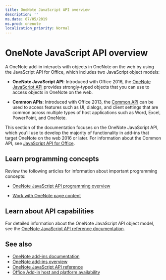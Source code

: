 ```yaml
---
title: OneNote JavaScript API overview
description: ''
ms.date: 07/05/2019
ms.prod: onenote
localization_priority: Normal
---
```


# OneNote JavaScript API overview

A OneNote add-in interacts with objects in OneNote on the web by using the JavaScript API for Office, which includes two JavaScript object models:

* **OneNote JavaScript API**: Introduced with Office 2016, the [OneNote JavaScript API](/javascript/api/onenote) provides strongly-typed objects that you can use to access objects in OneNote on the web. 

* **Common APIs**: Introduced with Office 2013, the [Common API](/javascript/api/office) can be used to access features such as UI, dialogs, and client settings that are common across multiple types of host applications such as Word, Excel, PowerPoint, and OneNote.

This section of the documentation focuses on the OneNote JavaScript API, which you'll use to develop the majority of functionality in add-ins that target OneNote on the web 2016 or later. For information about the Common API, see [JavaScript API for Office](../javascript-api-for-office.md). 

## Learn programming concepts

Review the following articles for information about important programming concepts:

- [OneNote JavaScript API programming overview](../../onenote/onenote-add-ins-programming-overview.md)

- [Work with OneNote page content](../../onenote/onenote-add-ins-page-content.md)

## Learn about API capabilities

For detailed information about the OneNote JavaScript API object model, see the [OneNote JavaScript API reference documentation](/javascript/api/onenote).

## See also

- [OneNote add-ins documentation](../../onenote/index.md)
- [OneNote add-ins overview](../../onenote/onenote-add-ins-programming-overview.md)
- [OneNote JavaScript API reference](/javascript/api/onenote)
- [Office Add-in host and platform availability](../../overview/office-add-in-availability.md)

